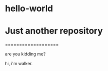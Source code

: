 # hello-world
Just another repository
====================

===================

are you kidding me?

hi, i'm walker.

